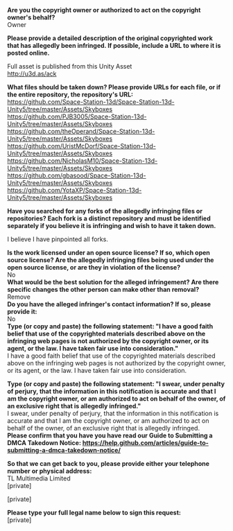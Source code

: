 **Are you the copyright owner or authorized to act on the copyright owner's behalf?**  
Owner

**Please provide a detailed description of the original copyrighted work that has allegedly been infringed. If possible, include a URL to where it is posted online.**

Full asset is published from this Unity Asset  
http://u3d.as/ack

**What files should be taken down? Please provide URLs for each file, or if the entire repository, the repository's URL:**  
https://github.com/Space-Station-13d/Space-Station-13d-Unity5/tree/master/Assets/Skyboxes  
https://github.com/PJB3005/Space-Station-13d-Unity5/tree/master/Assets/Skyboxes  
https://github.com/theOperand/Space-Station-13d-Unity5/tree/master/Assets/Skyboxes  
https://github.com/UristMcDorf/Space-Station-13d-Unity5/tree/master/Assets/Skyboxes  
https://github.com/NicholasM10/Space-Station-13d-Unity5/tree/master/Assets/Skyboxes  
https://github.com/gbasood/Space-Station-13d-Unity5/tree/master/Assets/Skyboxes  
https://github.com/YotaXP/Space-Station-13d-Unity5/tree/master/Assets/Skyboxes  

**Have you searched for any forks of the allegedly infringing files or repositories? Each fork is a distinct repository and must be identified separately if you believe it is infringing and wish to have it taken down.**

I believe I have pinpointed all forks.

**Is the work licensed under an open source license? If so, which open source license? Are the allegedly infringing files being used under the open source license, or are they in violation of the license?**  
No  
**What would be the best solution for the alleged infringement? Are there specific changes the other person can make other than removal?**  
Remove   
**Do you have the alleged infringer's contact information? If so, please provide it:**  
No  
**Type (or copy and paste) the following statement: "I have a good faith belief that use of the copyrighted materials described above on the infringing web pages is not authorized by the copyright owner, or its agent, or the law. I have taken fair use into consideration."**  
I have a good faith belief that use of the copyrighted materials described above on the infringing web pages is not authorized by the copyright owner, or its agent, or the law. I have taken fair use into consideration.

**Type (or copy and paste) the following statement: "I swear, under penalty of perjury, that the information in this notification is accurate and that I am the copyright owner, or am authorized to act on behalf of the owner, of an exclusive right that is allegedly infringed."**  
I swear, under penalty of perjury, that the information in this notification is accurate and that I am the copyright owner, or am authorized to act on behalf of the owner, of an exclusive right that is allegedly infringed.  
**Please confirm that you have you have read our Guide to Submitting a DMCA Takedown Notice: https://help.github.com/articles/guide-to-submitting-a-dmca-takedown-notice/**

**So that we can get back to you, please provide either your telephone number or physical address:**  
TL Multimedia Limited  
[private]  

[private]

**Please type your full legal name below to sign this request:**  
[private]
